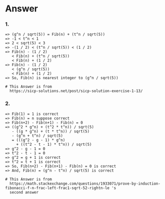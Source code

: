 # Answer

### 1.
    => (g^n / sqrt(5)) = Fib(n) + (t^n / sqrt(5))
    => -1 < t^n < 1
    => 2 < sqrt(5) < 3
    => -(1 / 2) < (t^n / sqrt(5)) < (1 / 2)
    => Fib(n) - (1 / 2) 
       < Fib(n) + (t^n / sqrt(5))
       < Fib(n) + (1 / 2)
    => Fib(n) - (1 / 2) 
       < (g^n / sqrt(5)) 
       < Fib(n) + (1 / 2)
    => So, Fib(n) is nearest integer to (g^n / sqrt(5))

    # This Answer is from 
      https://sicp-solutions.net/post/sicp-solution-exercise-1-13/

### 2.
    => Fib(1) = 1 is correct
    => Fib(n) = n suppose correct
    => Fib(n+2) - Fib(n+1) - Fib(n) = 0
    => ((g^2 * g^n) + (t^2 * t^n)) / sqrt(5)
       - ((g * g^n) + (t * t^n)) / sqrt(5)
       - (g^n + t^n) / sqrt(5)
       = (((g^2 - g - 1) * g^n) 
         + ((t^2 - t - 1) * t^n)) / sqrt(5)
    => g^2 - g - 1 = 0
    => t^2 - t - 1 = 0
    => g^2 = g + 1 is correct
    => t^2 = t + 1 is correct
    => So, Fib(n+2) - Fib(n+1) - Fib(n) = 0 is correct
    => And, Fib(n) = (g^n - t^n) / sqrt(5) is correct

    # This Answer is from
      https://math.stackexchange.com/questions/1933071/prove-by-induction-fibonacci-f-n-frac-left-frac1-sqrt-52-rightn-le 's
      second answer
